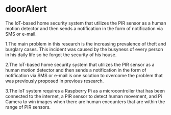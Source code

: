 # doorAlert
The IoT-based home security system that utilizes the PIR sensor as a human motion detector and then sends a notification in the form of notification via SMS or e-mail.


1.The main problem in this research is the increasing prevalence of theft and burglary cases. This incident was caused by the busyness of every person in his daily life so he forgot the security of his house. 

2.The IoT-based home security system that utilizes the PIR sensor as a human motion detector and then sends a notification in the form of notification via SMS or e-mail is one solution to overcome the problem that was previously proposed in previous research. 

3.The IoT system requires a Raspberry Pi as a microcontroller that has been connected to the internet, a PIR sensor to detect human movement, and Pi Camera to win images when there are human encounters that are within the range of PIR sensors.
